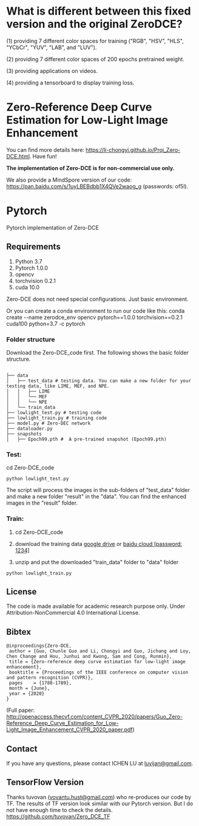# What is different between this fixed version and the original ZeroDCE?
(1) providing 7 different color spaces for training ("RGB", "HSV", "HLS", "YCbCr", "YUV", "LAB", and "LUV").

(2) providing 7 different color spaces of 200 epochs pretrained weight.

(3) providing applications on videos.

(4) providing a tensorboard to display training loss.


# Zero-Reference Deep Curve Estimation for Low-Light Image Enhancement

You can find more details here: https://li-chongyi.github.io/Proj_Zero-DCE.html. Have fun!

**The implementation of Zero-DCE is for non-commercial use only.**

We also provide a MindSpore version of our code: https://pan.baidu.com/s/1uyLBEBdbb1X4QVe2waog_g (passwords: of5l).

# Pytorch 
Pytorch implementation of Zero-DCE

## Requirements
1. Python 3.7 
2. Pytorch 1.0.0
3. opencv
4. torchvision 0.2.1
5. cuda 10.0

Zero-DCE does not need special configurations. Just basic environment. 

Or you can create a conda environment to run our code like this:
conda create --name zerodce_env opencv pytorch==1.0.0 torchvision==0.2.1 cuda100 python=3.7 -c pytorch

### Folder structure
Download the Zero-DCE_code first.
The following shows the basic folder structure.
```

├── data
│   ├── test_data # testing data. You can make a new folder for your testing data, like LIME, MEF, and NPE.
│   │   ├── LIME 
│   │   └── MEF
│   │   └── NPE
│   └── train_data 
├── lowlight_test.py # testing code
├── lowlight_train.py # training code
├── model.py # Zero-DEC network
├── dataloader.py
├── snapshots
│   ├── Epoch99.pth #  A pre-trained snapshot (Epoch99.pth)
```
### Test: 

cd Zero-DCE_code
```
python lowlight_test.py 
```
The script will process the images in the sub-folders of "test_data" folder and make a new folder "result" in the "data". You can find the enhanced images in the "result" folder.

### Train: 
1) cd Zero-DCE_code

2) download the training data <a href="https://drive.google.com/file/d/1GAB3uGsmAyLgtDBDONbil08vVu5wJcG3/view?usp=sharing">google drive</a> or <a href="https://pan.baidu.com/s/11-u_FZkJ8OgbqcG6763XyA">baidu cloud [password: 1234]</a>

3) unzip and put the  downloaded "train_data" folder to "data" folder
```
python lowlight_train.py 
```
##  License
The code is made available for academic research purpose only. Under Attribution-NonCommercial 4.0 International License.


## Bibtex

```
@inproceedings{Zero-DCE,
 author = {Guo, Chunle Guo and Li, Chongyi and Guo, Jichang and Loy, Chen Change and Hou, Junhui and Kwong, Sam and Cong, Runmin},
 title = {Zero-reference deep curve estimation for low-light image enhancement},
 booktitle = {Proceedings of the IEEE conference on computer vision and pattern recognition (CVPR)},
 pages    = {1780-1789},
 month = {June},
 year = {2020}
}
```

(Full paper: http://openaccess.thecvf.com/content_CVPR_2020/papers/Guo_Zero-Reference_Deep_Curve_Estimation_for_Low-Light_Image_Enhancement_CVPR_2020_paper.pdf)

## Contact
If you have any questions, please contact ICHEN LU at luyijan@gmail.com.

## TensorFlow Version 
Thanks tuvovan (vovantu.hust@gmail.com) who re-produces our code by TF. The results of TF version look similar with our Pytorch version. But I do not have enough time to check the details.
https://github.com/tuvovan/Zero_DCE_TF
